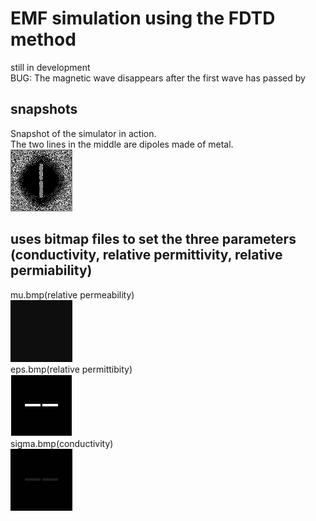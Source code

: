 # EMF simulation using the FDTD method
still in development   
BUG: The magnetic wave disappears after the first wave has passed by

## snapshots
Snapshot of the simulator in action.     
The two lines in the middle are dipoles made of metal.   
![snapshot.png](snapshot.png?raw=true)

## uses bitmap files to set the three parameters (conductivity, relative permittivity, relative permiability)   
mu.bmp(relative permeability)   
![mu.bmp](mu.bmp?raw=true)   
eps.bmp(relative permittibity)   
![eps.bmp](eps.bmp?raw=true)   
sigma.bmp(conductivity)   
![sigma.bmp](sigma.bmp?raw=true)      

